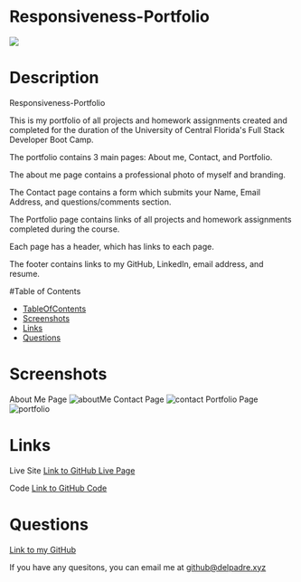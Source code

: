 

  # Responsiveness-Portfolio

  ![](https://img.shields.io/badge/License-OpenSource-brightgreen)


  # Description
  Responsiveness-Portfolio
  
  This is my portfolio of all projects and homework assignments created and completed for the duration of the University of Central Florida's Full Stack Developer Boot Camp.

  The portfolio contains 3 main pages: About me, Contact, and Portfolio.

  The about me page contains a professional photo of myself and branding.

  The Contact page contains a form which submits your Name, Email Address, and questions/comments section.

  The Portfolio page contains links of all projects and homework assignments completed during the course.

  Each page has a header, which has links to each page.

  The footer contains links to my GitHub, LinkedIn, email address, and resume.
  


  #Table of Contents
  * [TableOfContents](#tableOfContents)
  * [Screenshots](#screenshots)
  * [Links](#links)
  * [Questions](#questions)
  

  
  # Screenshots
About Me Page
![aboutMe](https://user-images.githubusercontent.com/66220747/86695395-7f6f5580-bfda-11ea-89ce-68188c748d1b.jpg)
Contact Page
![contact](https://user-images.githubusercontent.com/66220747/86695530-9f067e00-bfda-11ea-9f7a-8825a2b5a261.jpg)
Portfolio Page
![portfolio](https://user-images.githubusercontent.com/66220747/86695583-ab8ad680-bfda-11ea-9174-5cc1fbcfa30b.jpg)




  # Links
Live Site
[Link to GitHub Live Page](https://whiterice2020.github.io/Responsiveness-Portfolio/)

Code
[Link to GitHub Code](https://github.com/whiterice2020/Responsiveness-Portfolio)

  # Questions

  

  [Link to my GitHub](https://github.com/whiterice2020)

  If you have any quesitons, you can email me at github@delpadre.xyz

